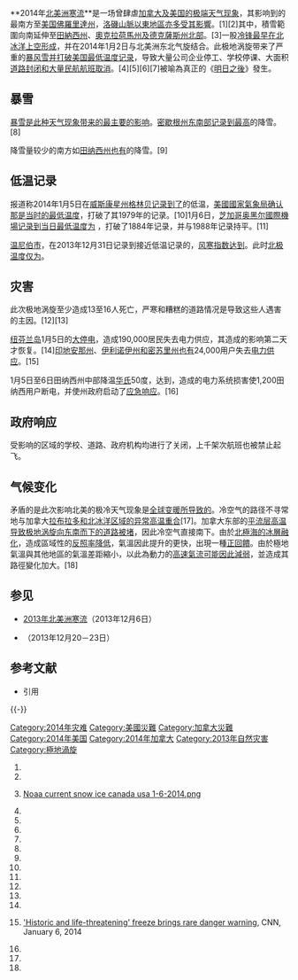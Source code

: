 **2014年[北美洲](../Page/北美洲.md "wikilink")[寒流](../Page/寒潮.md "wikilink")**是一场曾肆虐[加拿大及](../Page/加拿大.md "wikilink")[美国的](../Page/美国.md "wikilink")[极端天气现象](https://zh.wikipedia.org/wiki/极端天气 "wikilink")，其影响到的最南方至[美国](../Page/美国.md "wikilink")[佛羅里達州](https://zh.wikipedia.org/wiki/佛羅里達州 "wikilink")，[洛磯山脈以東地區亦多受其影響](../Page/洛磯山脈.md "wikilink")。\[1\]\[2\]其中，積雪範圍向南延伸至[田納西州](https://zh.wikipedia.org/wiki/田納西州 "wikilink")、[奧克拉荷馬州及](../Page/奧克拉荷馬州.md "wikilink")[德克薩斯州北部](https://zh.wikipedia.org/wiki/德克薩斯州 "wikilink")。\[3\]一股[冷锋最早在](../Page/冷锋.md "wikilink")[北冰洋上空形成](../Page/北冰洋.md "wikilink")，并在2014年1月2日与北美洲东北气旋结合。此极地涡旋带来了严重的[暴风雪并打破美国最低温度记录](https://zh.wikipedia.org/wiki/暴风雪 "wikilink")，导致大量公司企业停工、学校停课、大面积[道路封闭和大量](https://zh.wikipedia.org/wiki/道路封闭 "wikilink")[民航航班取消](https://zh.wikipedia.org/wiki/民航 "wikilink")。\[4\]\[5\]\[6\]\[7\]被喻為真正的《[明日之後](../Page/明日之後.md "wikilink")》發生。

## 暴雪

[暴雪是此种天气现象带来的最主要的影响](https://zh.wikipedia.org/wiki/暴雪 "wikilink")。[密歇根州东南部记录到最高](../Page/密歇根州.md "wikilink")的降雪。\[8\]

降雪量较少的南方如[田纳西州也有](../Page/田纳西州.md "wikilink")的降雪。\[9\]

## 低温记录

报道称2014年1月5日在[威斯康星州](https://zh.wikipedia.org/wiki/威斯康星州 "wikilink")[格林贝记录到了](https://zh.wikipedia.org/wiki/格林贝_\(威斯康星州\) "wikilink")的低温，[美國國家氣象局确认那是当时的最低温度](https://zh.wikipedia.org/wiki/美國國家氣象局 "wikilink")，打破了其1979年的记录。\[10\]1月6日，[芝加哥](../Page/芝加哥.md "wikilink")[奥黑尔國際機場记录到当日最低温度为](https://zh.wikipedia.org/wiki/奥黑尔國際機場 "wikilink")
，打破了1884年记录，并与1988年记录持平。\[11\]

[温尼伯市](../Page/温尼伯.md "wikilink")，在2013年12月31日记录到接近低温记录的，[风寒指数达到](https://zh.wikipedia.org/wiki/风寒指数 "wikilink")。此时[北极温度仅为](https://zh.wikipedia.org/wiki/北极 "wikilink")。

## 灾害

此次极地涡旋至少造成13至16人死亡，严寒和糟糕的道路情况是导致这些人遇害的主因。\[12\]\[13\]

[纽芬兰岛](../Page/纽芬兰岛.md "wikilink")1月5日的[大停电](https://zh.wikipedia.org/wiki/大停电 "wikilink")，造成190,000居民失去电力供应，其造成的影响第二天才恢复。\[14\][印地安那州](https://zh.wikipedia.org/wiki/印地安那州 "wikilink")、[伊利诺伊州和](../Page/伊利诺伊州.md "wikilink")[密苏里州也有](https://zh.wikipedia.org/wiki/密苏里州 "wikilink")24,000用户失去[电力供应](https://zh.wikipedia.org/wiki/电力 "wikilink")。\[15\]

1月5日至6日田纳西州中部降温[华氏](https://zh.wikipedia.org/wiki/华氏 "wikilink")50度，达到，造成的电力系统损害使1,200田纳西用户断电，并使州政府启动了[应急响应](https://zh.wikipedia.org/wiki/应急响应 "wikilink")。\[16\]

## 政府响应

受影响的区域的学校、道路、政府机构均进行了关闭，上千架次航班也被禁止起飞。

## 气候变化

矛盾的是此次影响北美的极冷天气现象是[全球变暖所导致的](../Page/全球变暖.md "wikilink")。冷空气的路径不寻常地与加拿大[拉布拉多和](../Page/拉布拉多.md "wikilink")[北冰洋区域的异常高温重合](../Page/北冰洋.md "wikilink")\[17\]。加拿大东部的[平流层高温导致极地涡旋向东南而下的道路被堵](../Page/平流层.md "wikilink")，因此冷空气直接南下。由於[北極海的冰層融化](https://zh.wikipedia.org/wiki/北極海 "wikilink")，造成區域性的[反照率降低](../Page/反照率.md "wikilink")，氣溫因此提升的更快，出現一種[正回饋](../Page/正回饋.md "wikilink")。由於極地氣溫與其他地區的氣溫差距縮小，以此為動力的[高速氣流可能因此減弱](../Page/高速氣流.md "wikilink")，並造成其路徑變化加大。\[18\]

## 参见

  - [2013年北美洲寒流](https://zh.wikipedia.org/wiki/2013年北美洲寒流 "wikilink")（2013年12月6日）

  - （2013年12月20－23日）

## 参考文献

  - 引用

{{-}}

[Category:2014年灾难](https://zh.wikipedia.org/wiki/Category:2014年灾难 "wikilink")
[Category:美國災難](https://zh.wikipedia.org/wiki/Category:美國災難 "wikilink")
[Category:加拿大災難](https://zh.wikipedia.org/wiki/Category:加拿大災難 "wikilink")
[Category:2014年美国](https://zh.wikipedia.org/wiki/Category:2014年美国 "wikilink")
[Category:2014年加拿大](https://zh.wikipedia.org/wiki/Category:2014年加拿大 "wikilink")
[Category:2013年自然灾害](https://zh.wikipedia.org/wiki/Category:2013年自然灾害 "wikilink")
[Category:極地渦旋](https://zh.wikipedia.org/wiki/Category:極地渦旋 "wikilink")

1.

2.

3.  [Noaa current snow ice canada
    usa 1-6-2014.png](https://en.wikipedia.org/wiki/File:Noaa_current_snow_ice_canada_usa_1-6-2014.png)

4.

5.

6.

7.

8.

9.

10.

11.
12.
13.

14.

15. ['Historic and life-threatening' freeze brings rare danger
    warning](http://www.cnn.com/2014/01/06/us/winter-weather/index.html?hpt=hp_t1),
    CNN, January 6, 2014

16.
17.

18.